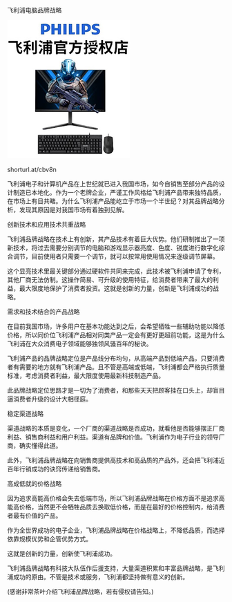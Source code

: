 飞利浦电脑品牌战略


![飞利浦电脑](https://github.com/ywangnccu/ywang/blob/main/images/Computer.jpg)

shorturl.at/cbv8n

飞利浦电子和计算机产品在上世纪就已进入我国市场，如今自销售至部分产品的设计制造已本地化。作为一个老牌企业，严谨工作风格给飞利浦产品带来独特品质，在市场上有目共睹。为什么飞利浦产品能屹立于市场一个半世纪？对其品牌战略分析，发现其原因是对我国市场有着独到见解。

创新技术和应用技术共重战略

飞利浦品牌战略在技术上有创新，其产品技术有着巨大优势。他们研制推出了一项新技术，将过去需要分别调节的电脑和游戏显示器亮度、色度、锐度进行数字化综合调节，目前使用者只需要一个调节，就可以按常用使用情况来逐级调节屏幕。

这个显亮技术里最关键部分通过硬软件共同来完成，此技术被飞利浦申请了专利，其他厂商无法仿制。这操作简易、可升级的使用特征，给消费者带来了最大的利益，最大限度地保护了消费者投资。这就是创新的力量，创新是飞利浦成功的战略。

需求和技术结合的产品战略

在目前我国市场，许多用户在基本功能达到之后，会希望牺牲一些辅助功能以降低价格，所以同价位飞利浦产品相对同类产品一定会有更好更超前功能，这是为什么飞利浦在大众消费电子领域能够独领风骚百年的秘诀。

飞利浦产品的品牌战略定位是产品线分布均匀，从高端产品到低端产品，只要消费者有需要的地方就有飞利浦产品。且不管是高端或低端，飞利浦都会严格执行质量标准，考虑消费者利益，最大限度使用最新科技制造产品。

此品牌战略定位思路才是一切为了消费者，和那些天天把顾客挂在口头上，却盲目逼消费者升级的设计大相径庭。

稳定渠道战略

渠道战略的本质是变化，一个厂商的渠道战略是否成功，就看他是否能够摆正厂商利益、销售商利益和用户利益。渠道有品牌和价值。飞利浦作为电子行业的领导厂商，确实懂得此道。

此外，飞利浦品牌战略在向销售商提供高技术和高品质的产品外，还会把飞利浦近百年行销成功的诀窍传递给销售商。

高成低就的价格战略

 

因为追求高能高价格会失去低端市场，所以飞利浦品牌战略在价格方面不是追求高能高价格，当然更不会牺牲品质去换取低价格，而是在最好的价格控制内，给消费者最有价值的产品。

作为全世界成功的电子企业，飞利浦品牌战略在价格战略上，不降低品质，而选择依靠规模优势和企管优势方式。

这就是创新的力量，创新使飞利浦成功。

飞利浦品牌战略有科技大队伍作后援支持，大量渠道积累和丰富品牌战略，是飞利浦成功的原由。不管是技术或服务，飞利浦都坚持做有意义的创新。


(感谢非常茶叶介绍飞利浦品牌战略，若有侵权请告知。)
